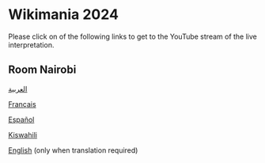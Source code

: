# Wikimania 2024

Please click on of the following links to get to the YouTube stream of the live interpretation.


## Room Nairobi

[العربية](https://www.youtube.com/watch?v=B0XflE1IOeE) 

[Français](https://www.youtube.com/watch?v=B0XflE1IOeE) 

[Español](https://www.youtube.com/watch?v=B0XflE1IOeE) 

[Kiswahili](https://www.youtube.com/watch?v=B0XflE1IOeE) 

[English](https://www.youtube.com/watch?v=B0XflE1IOeE) (only when translation required)
